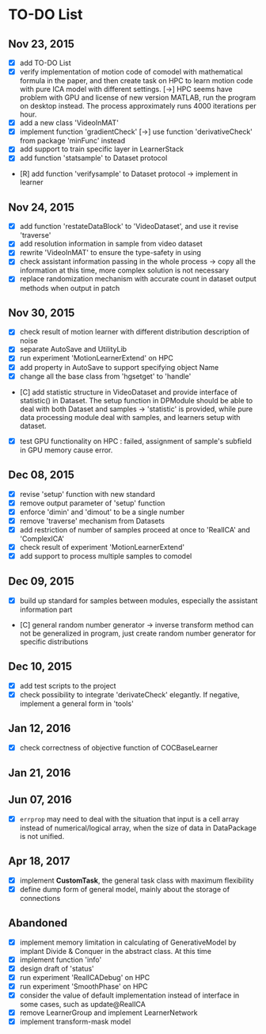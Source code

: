 # TO-DO List

## Nov 23, 2015
- [x] add TO-DO List
- [x] verify implementation of motion code of comodel with mathematical formula in the paper, and then create task on HPC to learn motion code with pure ICA model with different settings. [->] HPC seems have problem with GPU and license of new version MATLAB, run the program on desktop instead. The process approximately runs 4000 iterations per hour.
- [x] add a new class 'VideoInMAT'
- [x] implement function 'gradientCheck' [->] use function 'derivativeCheck' from package 'minFunc' instead
- [x] add support to train specific layer in LearnerStack
- [x] add function 'statsample' to Dataset protocol
- [R] add function 'verifysample' to Dataset protocol -> implement in learner

## Nov 24, 2015
- [x] add function 'restateDataBlock' to 'VideoDataset', and use it revise 'traverse'
- [x] add resolution information in sample from video dataset
- [x] rewrite 'VideoInMAT' to ensure the type-safety in using
- [x] check assistant information passing in the whole process -> copy all the information at this time, more complex solution is not necessary
- [x] replace randomization mechanism with accurate count in dataset output methods when output in patch

## Nov 30, 2015
- [x] check result of motion learner with different distribution description of noise
- [x] separate AutoSave and UtilityLib
- [x] run experiment 'MotionLearnerExtend' on HPC
- [x] add property in AutoSave to support specifying object Name
- [x] change all the base class from 'hgsetget' to 'handle'
- [C] add statistic structure in VideoDataset and provide interface of statistic() in Dataset. The setup function in DPModule should be able to deal with both Dataset and samples -> 'statistic' is provided, while pure data processing module deal with samples, and learners setup with dataset.
- [x] test GPU functionality on HPC : failed, assignment of sample's subfield in GPU memory cause error.

## Dec 08, 2015
- [x] revise 'setup' function with new standard
- [x] remove output parameter of 'setup' function
- [x] enforce 'dimin' and 'dimout' to be a single number
- [x] remove 'traverse' mechanism from Datasets
- [x] add restriction of number of samples proceed at once to 'RealICA' and 'ComplexICA'
- [x] check result of experiment 'MotionLearnerExtend'
- [x] add support to process multiple samples to comodel

## Dec 09, 2015
- [x] build up standard for samples between modules, especially the assistant information part
- [C] general random number generator -> inverse transform method can not be generalized in program, just create random number generator for specific distributions

## Dec 10, 2015
- [x] add test scripts to the project
- [x] check possibility to integrate 'derivateCheck' elegantly. If negative, implement a general form in 'tools'

## Jan 12, 2016
- [x] check correctness of objective function of COCBaseLearner

## Jan 21, 2016
  
## Jun 07, 2016
- [x] `errprop` may need to deal with the situation that input is a cell array instead of numerical/logical array, when the size of data in DataPackage is not unified.

## Apr 18, 2017
- [x] implement **CustomTask**, the general task class with maximum flexibility
- [x] define dump form of general model, mainly about the storage of connections

## Abandoned
- [x] implement memory limitation in calculating of GenerativeModel
  by implant Divide & Conquer in the abstract class. At this time
- [x] implement function 'info'
- [x] design draft of 'status'
- [x] run experiment 'RealICADebug' on HPC
- [x] run experiment 'SmoothPhase' on HPC
- [x] consider the value of default implementation instead of interface in some cases, such as update@RealICA
- [x] remove LearnerGroup and implement LearnerNetwork
- [x] implement transform-mask model
